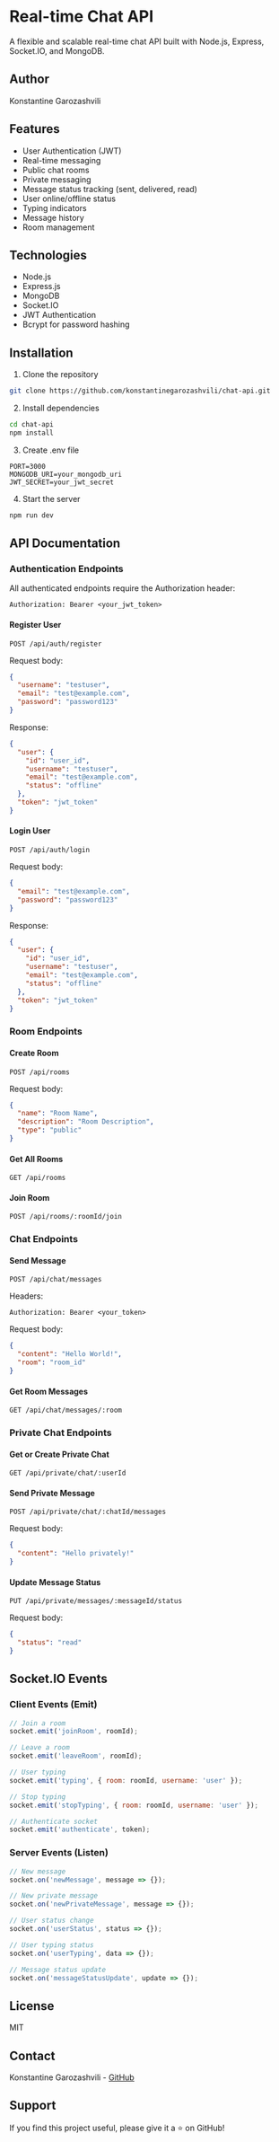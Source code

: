 # Real-time Chat API

A flexible and scalable real-time chat API built with Node.js, Express, Socket.IO, and MongoDB.

## Author
Konstantine Garozashvili

## Features

- User Authentication (JWT)
- Real-time messaging
- Public chat rooms
- Private messaging
- Message status tracking (sent, delivered, read)
- User online/offline status
- Typing indicators
- Message history
- Room management

## Technologies

- Node.js
- Express.js
- MongoDB
- Socket.IO
- JWT Authentication
- Bcrypt for password hashing

## Installation

1. Clone the repository 
```bash
git clone https://github.com/konstantinegarozashvili/chat-api.git
```

2. Install dependencies
```bash
cd chat-api
npm install
```

3. Create .env file
```env
PORT=3000
MONGODB_URI=your_mongodb_uri
JWT_SECRET=your_jwt_secret
```

4. Start the server
```bash
npm run dev
```

## API Documentation

### Authentication Endpoints

All authenticated endpoints require the Authorization header:
```
Authorization: Bearer <your_jwt_token>
```

#### Register User
```http
POST /api/auth/register
```

Request body:
```json
{
  "username": "testuser",
  "email": "test@example.com",
  "password": "password123"
}
```

Response:
```json
{
  "user": {
    "id": "user_id",
    "username": "testuser",
    "email": "test@example.com",
    "status": "offline"
  },
  "token": "jwt_token"
}
```

#### Login User
```http
POST /api/auth/login
```

Request body:
```json
{
  "email": "test@example.com",
  "password": "password123"
}
```

Response:
```json
{
  "user": {
    "id": "user_id",
    "username": "testuser",
    "email": "test@example.com",
    "status": "offline"
  },
  "token": "jwt_token"
}
```

### Room Endpoints

#### Create Room
```http
POST /api/rooms
```

Request body:
```json
{
  "name": "Room Name",
  "description": "Room Description",
  "type": "public"
}
```

#### Get All Rooms
```http
GET /api/rooms
```

#### Join Room
```http
POST /api/rooms/:roomId/join
```

### Chat Endpoints

#### Send Message
```http
POST /api/chat/messages
```

Headers:
```
Authorization: Bearer <your_token>
```

Request body:
```json
{
  "content": "Hello World!",
  "room": "room_id"
}
```

#### Get Room Messages
```http
GET /api/chat/messages/:room
```

### Private Chat Endpoints

#### Get or Create Private Chat
```http
GET /api/private/chat/:userId
```

#### Send Private Message
```http
POST /api/private/chat/:chatId/messages
```

Request body:
```json
{
  "content": "Hello privately!"
}
```

#### Update Message Status
```http
PUT /api/private/messages/:messageId/status
```

Request body:
```json
{
  "status": "read"
}
```

## Socket.IO Events

### Client Events (Emit)
```javascript
// Join a room
socket.emit('joinRoom', roomId);

// Leave a room
socket.emit('leaveRoom', roomId);

// User typing
socket.emit('typing', { room: roomId, username: 'user' });

// Stop typing
socket.emit('stopTyping', { room: roomId, username: 'user' });

// Authenticate socket
socket.emit('authenticate', token);
```

### Server Events (Listen)
```javascript
// New message
socket.on('newMessage', message => {});

// New private message
socket.on('newPrivateMessage', message => {});

// User status change
socket.on('userStatus', status => {});

// User typing status
socket.on('userTyping', data => {});

// Message status update
socket.on('messageStatusUpdate', update => {});
```

## License

MIT

## Contact

Konstantine Garozashvili - [GitHub](https://github.com/konstantinegarozashvili)

## Support

If you find this project useful, please give it a ⭐️ on GitHub!